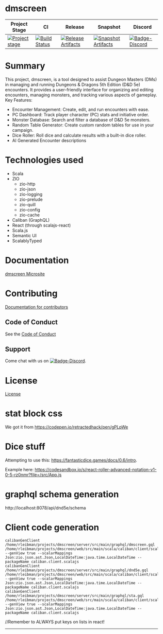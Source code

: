 # dmscreen

| Project Stage | CI | Release | Snapshot | Discord |
| --- | --- | --- | --- | --- |
| [![Project stage][Badge-Stage]][Link-Stage-Page] | [![Build Status][Badge-Circle]][Link-Circle] | [![Release Artifacts][Badge-SonatypeReleases]][Link-SonatypeReleases] | [![Snapshot Artifacts][Badge-SonatypeSnapshots]][Link-SonatypeSnapshots] | [![Badge-Discord]][Link-Discord] |

# Summary
This project, dmscreen, is a tool designed to assist Dungeon Masters (DMs) in managing and running Dungeons & Dragons 5th Edition (D&D 5e) encounters. It provides a user-friendly interface for organizing and editing encounters, managing monsters, and tracking various aspects of gameplay.  
Key Features:
- Encounter Management: Create, edit, and run encounters with ease.
- PC Dashboard: Track player character (PC) stats and initiative order.
- Monster Database: Search and filter a database of D&D 5e monsters.
- Random Table Generator: Create custom random tables for use in your campaign.
- Dice Roller: Roll dice and calculate results with a built-in dice roller.
- AI Generated Encounter descriptions

# Technologies used
- Scala
- ZIO
  - zio-http
  - zio-json
  - zio-logging
  - zio-prelude
  - zio-quill
  - zio-config
  - zio-cache
- Caliban (GraphQL)
- React (through scalajs-react)
- Scala.js
- Semantic UI
- ScalablyTyped

# Documentation
[dmscreen Microsite](https://zio.github.io/dmscreen/)

# Contributing
[Documentation for contributors](https://zio.github.io/dmscreen/docs/about/about_contributing)

## Code of Conduct

See the [Code of Conduct](https://zio.github.io/dmscreen/docs/about/about_coc)

## Support

Come chat with us on [![Badge-Discord]][Link-Discord].


# License
[License](LICENSE)

[Badge-SonatypeReleases]: https://img.shields.io/nexus/r/https/oss.sonatype.org/dev.zio/dmscreen_2.12.svg "Sonatype Releases"
[Badge-SonatypeSnapshots]: https://img.shields.io/nexus/s/https/oss.sonatype.org/dev.zio/dmscreen_2.12.svg "Sonatype Snapshots"
[Badge-Discord]: https://img.shields.io/discord/629491597070827530?logo=discord "chat on discord"
[Badge-Circle]: https://circleci.com/gh/zio/dmscreen.svg?style=svg "circleci"
[Link-Circle]: https://circleci.com/gh/zio/dmscreen "circleci"
[Link-SonatypeReleases]: https://oss.sonatype.org/content/repositories/releases/dev/zio/dmscreen_2.12/ "Sonatype Releases"
[Link-SonatypeSnapshots]: https://oss.sonatype.org/content/repositories/snapshots/dev/zio/dmscreen_2.12/ "Sonatype Snapshots"
[Link-Discord]: https://discord.gg/2ccFBr4 "Discord"
[Badge-Stage]: https://img.shields.io/badge/Project%20Stage-Concept-red.svg
[Link-Stage-Page]: https://github.com/zio/zio/wiki/Project-Stages

# stat block css
We got it from https://codepen.io/retractedhack/pen/gPLpWe

# Dice stuff
Attempting to use this: https://fantasticdice.games/docs/0.6/intro.

Example here: https://codesandbox.io/s/react-roller-advanced-notation-v1-0-5-rz0nmr?file=/src/App.js

# graphql schema generation
http://localhost:8078/api/dnd5e/schema

# Client code generation
```sbtshell
calibanGenClient /home/rleibman/projects/dmscreen/server/src/main/graphql/dmscreen.gql /home/rleibman/projects/dmscreen/web/src/main/scala/caliban/client/scalajs/DMScreenClient.scala --genView true --scalarMappings Json:zio.json.ast.Json,LocalDateTime:java.time.LocalDateTime --packageName caliban.client.scalajs
calibanGenClient /home/rleibman/projects/dmscreen/server/src/main/graphql/dnd5e.gql /home/rleibman/projects/dmscreen/web/src/main/scala/caliban/client/scalajs/DND5eClient.scala --genView true --scalarMappings Json:zio.json.ast.Json,LocalDateTime:java.time.LocalDateTime --packageName caliban.client.scalajs
calibanGenClient /home/rleibman/projects/dmscreen/server/src/main/graphql/sta.gql /home/rleibman/projects/dmscreen/web/src/main/scala/caliban/client/scalajs/STAClient.scala --genView true --scalarMappings Json:zio.json.ast.Json,LocalDateTime:java.time.LocalDateTime --packageName caliban.client.scalajs
```
//Remember to ALWAYS put keys on lists in react!
********
